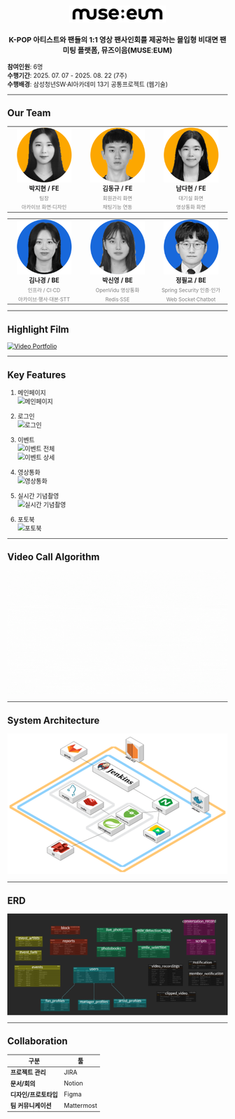 <p align="center">
  <picture>
    <!-- Dark mode -->
    <source media="(prefers-color-scheme: dark)" srcset="image/muse-eum-white.png" />
    <!-- Light mode -->
    <source media="(prefers-color-scheme: light)" srcset="image/muse-eum-black.png" />
    <!-- Fallback -->
    <img alt="Muse:eum Logo" src="image/muse-eum-black.png" width="220" />
  </picture>
</p>

<h3 align="center">K-POP 아티스트와 팬들의 1:1 영상 팬사인회를 제공하는 몰입형 비대면 팬미팅 플랫폼, 뮤즈이음(MUSEːEUM)</h3>

**참여인원**: 6명  
**수행기간**: 2025. 07. 07 - 2025. 08. 22 (7주)  
**수행배경**: 삼성청년SW·AI아카데미 13기 공통프로젝트 (웹기술)

---

## Our Team

<div align="center">

<table>
  <tr>
    <td width="25%" align="center">
      <img src="./image/박지현.png" alt="박지현" width="125" height="125" /><br/>
      <strong>박지현 / FE</strong><br/>
      <sub><span style="color:gray">팀장<br/>아카이브 화면·디자인</span></sub>
    </td>
    <td width="25%" align="center">
      <img src="./image/김동규.png" alt="김동규" width="125" height="125" /><br/>
      <strong>김동규 / FE</strong><br/>
      <sub><span style="color:gray">회원관리 화면<br/>채팅기능 연동</span></sub>
    </td>
    <td width="25%" align="center">
      <img src="./image/남다현.png" alt="남다현" width="125" height="125" /><br/>
      <strong>남다현 / FE</strong><br/>
      <sub><span style="color:gray">대기실 화면<br/>영상통화 화면</span></sub>
    </td>
  </tr>
</table>

<table>
  <tr>
    <td width="25%" align="center">
      <img src="./image/김나경.png" alt="김나경" width="125" height="125" /><br/>
      <strong>김나경 / BE</strong><br/>
      <sub><span style="color:gray">인프라 / CI·CD <br/>아카이브·행사·대본·STT</span></sub>
    </td>
    <td width="25%" align="center">
      <img src="./image/박신영.png" alt="박신영" width="125" height="125" /><br/>
      <strong>박신영 / BE</strong><br/>
      <sub><span style="color:gray">OpenVidu 영상통화<br/>Redis·SSE</span></sub>
    </td>
    <td width="25%" align="center">
      <img src="./image/정필교.png" alt="정필교" width="125" height="125" /><br/>
      <strong>정필교 / BE</strong><br/>
      <sub><span style="color:gray">Spring Security 인증·인가<br/>Web Socket·Chatbot</span></sub>
    </td>
  </tr>
</table>

</div>

---

## Highlight Film

[![Video Portfolio](https://img.youtube.com/vi/2Omm0dsWzg4/0.jpg)](https://www.youtube.com/watch?v=2Omm0dsWzg4)

---

## Key Features

1. 메인페이지  
   ![메인페이지](<image/메인페이지_loop.gif>)

2. 로그인  
   ![로그인](<image/로그인_loop.gif>)

3. 이벤트  
   ![이벤트 전체](<image/이벤트_전체_loop.gif>)  
   ![이벤트 상세](<image/이벤트_상세_loop.gif>)

4. 영상통화  
   ![영상통화](<image/영상통화.gif>)

5. 실시간 기념촬영  
   ![실시간 기념촬영](<image/실시간_기념촬영.gif>)

6. 포토북  
   ![포토북](<image/포토북.gif>)

---

## Video Call Algorithm
![영상통화 알고리즘](<image/영상통화 알고리즘.gif>)

---

## System Architecture
![시스템 아키텍처](<image/시스템 아키텍처.png>)

---

## ERD
![ERD](<image/erd.png>)

---

## Collaboration

| 구분                 | 툴        |
| -------------------- | --------- |
| **프로젝트 관리**    | JIRA      |
| **문서/회의**        | Notion    |
| **디자인/프로토타입**| Figma     |
| **팀 커뮤니케이션**  | Mattermost|
